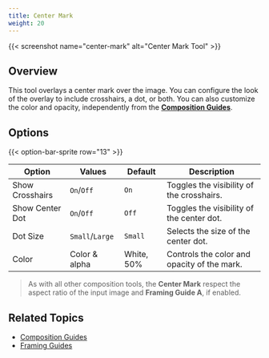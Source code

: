 ```yaml
---
title: Center Mark
weight: 20
---
```


{{< screenshot name="center-mark" alt="Center Mark Tool" >}}

## Overview

This tool overlays a center mark over the image. You can configure the look of the overlay to include crosshairs, a dot, or both. You can also customize the color and opacity, independently from the [**Composition Guides**](/docs/tools/composition-guides).

## Options

{{< option-bar-sprite row="13" >}}

| Option | Values | Default | Description |
|--------|-----------|-------|----------|
| Show Crosshairs | `On`/`Off` | `On` | Toggles the visibility of the crosshairs. |
| Show Center Dot | `On`/`Off` | `Off` | Toggles the visibility of the center dot. |
| Dot Size | `Small`/`Large` | `Small` | Selects the size of the center dot. |
| Color | Color & alpha | White, 50% | Controls the color and opacity of the mark. |

> As with all other composition tools, the **Center Mark** respect the aspect ratio of the input image and **Framing Guide A**, if enabled.

## Related Topics

* [Composition Guides](/docs/tools/composition-guides)
* [Framing Guides](/docs/tools/framing-guides)
